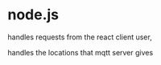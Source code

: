 # node.js

handles requests from the react client user,

handles the locations that mqtt server gives